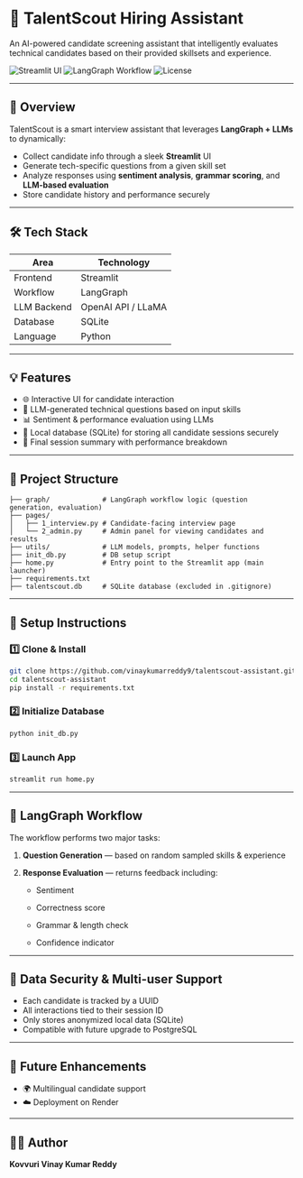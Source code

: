 
# 🚀 TalentScout Hiring Assistant

An AI-powered candidate screening assistant that intelligently evaluates technical candidates based on their provided skillsets and experience.

![Streamlit UI](https://img.shields.io/badge/Built%20With-Streamlit-red?style=for-the-badge)
![LangGraph Workflow](https://img.shields.io/badge/LLM%20Orchestrator-LangGraph-blueviolet?style=for-the-badge)
![License](https://img.shields.io/badge/License-MIT-green?style=for-the-badge)

---

## 📌 Overview

TalentScout is a smart interview assistant that leverages **LangGraph + LLMs** to dynamically:
- Collect candidate info through a sleek **Streamlit** UI
- Generate tech-specific questions from a given skill set
- Analyze responses using **sentiment analysis**, **grammar scoring**, and **LLM-based evaluation**
- Store candidate history and performance securely

---

## 🛠️ Tech Stack

| Area        | Technology          |
|-------------|---------------------|
| Frontend    | Streamlit           |
| Workflow    | LangGraph           |
| LLM Backend | OpenAI API / LLaMA  |
| Database    | SQLite              |
| Language    | Python              |

---

## 💡 Features

- 🌐 Interactive UI for candidate interaction
- 🧠 LLM-generated technical questions based on input skills
- 📊 Sentiment & performance evaluation using LLMs
- 🔐 Local database (SQLite) for storing all candidate sessions securely
- 🧾 Final session summary with performance breakdown

---

## 🧭 Project Structure

```
├── graph/             # LangGraph workflow logic (question generation, evaluation)
├── pages/
│   ├── 1_interview.py # Candidate-facing interview page
│   └── 2_admin.py     # Admin panel for viewing candidates and results
├── utils/             # LLM models, prompts, helper functions
├── init_db.py         # DB setup script
├── home.py            # Entry point to the Streamlit app (main launcher)
├── requirements.txt
├── talentscout.db     # SQLite database (excluded in .gitignore)

```

---

## 🧪 Setup Instructions

### 1️⃣ Clone & Install

```bash
git clone https://github.com/vinaykumarreddy9/talentscout-assistant.git
cd talentscout-assistant
pip install -r requirements.txt
```

### 2️⃣ Initialize Database

```bash
python init_db.py
```

### 3️⃣ Launch App

```bash
streamlit run home.py
```

---

## 🧠 LangGraph Workflow

The workflow performs two major tasks:

1. **Question Generation** — based on random sampled skills & experience

2. **Response Evaluation** — returns feedback including:

   - Sentiment

   - Correctness score

   - Grammar & length check

   - Confidence indicator

---

## 🔐 Data Security & Multi-user Support

- Each candidate is tracked by a UUID
- All interactions tied to their session ID
- Only stores anonymized local data (SQLite)
- Compatible with future upgrade to PostgreSQL

---

## 🚀 Future Enhancements

- 🌍 Multilingual candidate support
- ☁️ Deployment on Render

---

## 👨‍💻 Author

**Kovvuri Vinay Kumar Reddy** 


